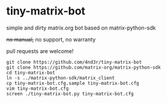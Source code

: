 # tiny-matrix-bot

simple and dirty matrix.org bot based on matrix-python-sdk

~~no manual,~~ no support, no warranty

pull requests are welcome!

```
git clone https://github.com/4nd3r/tiny-matrix-bot
git clone https://github.com/matrix-org/matrix-python-sdk
cd tiny-matrix-bot
ln -s ../matrix-python-sdk/matrix_client
cp tiny-matrix-bot.cfg.sample tiny-matrix-bot.cfg
vim tiny-matrix-bot.cfg
screen ./tiny-matrix-bot.py tiny-matrix-bot.cfg
```
